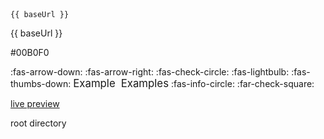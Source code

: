 <variable name="showBaseUrlCode">
<code>{<span></span>{ baseUrl }}</code>
</variable>

<variable name="showBaseUrlText">{<span></span>{ baseUrl }}</variable>

<variable name="markbind_blue">#00B0F0</variable>

<variable name="icon_arrow_down">:fas-arrow-down:</variable>
<variable name="icon_arrow_right">:fas-arrow-right:</variable>
<variable name="icon_check_blue"><span style="color: {{ markbind_blue }}">:fas-check-circle:</span></variable>
<variable name="icon_bulb_blue"><span style="color: {{ markbind_blue }}">:fas-lightbulb:</span></variable>
<variable name="icon_dislike">:fas-thumbs-down:</variable>
<variable name="icon_example"><big><span class='badge badge-pill badge-secondary' style="padding-bottom: 4px; margin-right: 5px;">Example</span></big></variable>
<variable name="icon_examples"><big><span class='badge badge-pill badge-secondary' style="padding-bottom: 4px;">Examples</span></big></variable>
<variable name="icon_info">:fas-info-circle:</variable>
<variable name="icon_ticked">:far-check-square:</variable>

<variable name="link_live_preview">[live preview](userGuide/glossary.html#live-preview)</variable>

<variable name="tooltip_root_directory"><tooltip content="The directory that contains all the project files. It is also the directory in which the `site.json` configuration file is located.">root directory</tooltip></variable>

